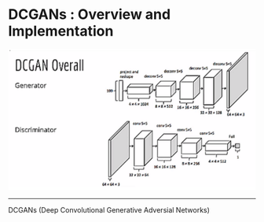 # DCGANs : Overview and Implementation

<img src="./assets/first.png" alt="DCGANs overall">
<hr>

DCGANs (Deep Convolutional Generative Adversial Networks) 